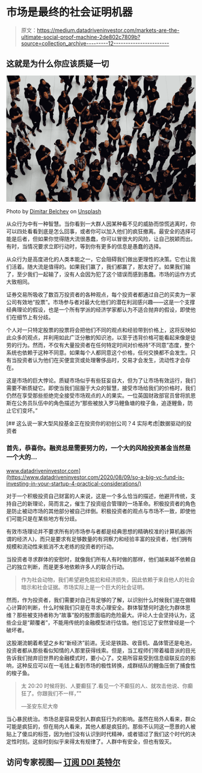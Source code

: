 # 市场是最终的社会证明机器

> 原文：<https://medium.datadriveninvestor.com/markets-are-the-ultimate-social-proof-machine-2de802c7809b?source=collection_archive---------12----------------------->

## 这就是为什么你应该质疑一切

![](img/51caebe19e1772374ca2ef44b258e72d.png)

Photo by [Dimitar Belchev](https://unsplash.com/@belchev?utm_source=medium&utm_medium=referral) on [Unsplash](https://unsplash.com?utm_source=medium&utm_medium=referral)

从众行为中有一种智慧。当你看到一大群人因某种看不见的威胁而惊慌逃离时，你可以四处看看到底是怎么回事，或者你可以加入他们的疯狂撤离。最安全的选择可能是后者，但如果你觉得随大流很愚蠢，你可以冒很大的风险，让自己脱颖而出。有时，当情况要求立即行动时，等到你有更多的信息是愚蠢的选择。

从众行为是高度进化的人类本能之一，它会阻碍我们做出更理性的决策。它也让我们活着。随大流是值得的。如果我们赢了，我们都赢了，那太好了。如果我们输了，至少我们一起输了，没有人会因为犯了这个错误而感到愚蠢。市场的运作方式大致相同。

证券交易所吸收了数百万投资者的各种观点，每个投资者都通过自己的买卖为一家公司有效地“投票”。市场参与者对最大化他们的潜在利润感兴趣——这是一个支撑经典理论的假设，也是一个所有学派的经济学家都认为不适合抛弃的假设，即使他们在细节上有分歧。

个人对一只特定股票的投票将会把他们不同的观点和经验带到价格上，这将反映如此众多的观点，并利用如此广泛分散的知识池，以至于违背价格可能看起来像是徒劳的行为。然而，不仅有大量投资者在任何特定时间对价格持“不同意”态度，整个系统也依赖于这种不同意。如果每个人都同意这个价格，任何交换都不会发生。只有当投资者认为他们在买便宜货或处理奢侈品时，交易才会发生，流动性才会存在。

这是市场的巨大悖论。质疑市场似乎有些狂妄自大，但为了让市场有效运行，我们需要不断质疑它。即使当我们屈服于大众的智慧，接受市场给我们的价格时，我们仍然在享受那些拒绝完全接受市场观点的人的果实。一位英国财政部官员曾将凯恩斯在公务员队伍中的角色描述为“那些被放入罗马鲤鱼塘的梭子鱼，追逐鲤鱼，防止它们变坏。”

[](https://www.datadriveninvestor.com/2020/08/09/so-a-big-vc-fund-is-investing-in-your-startup-4-practical-considerations/) [## 这么说一家大型风投基金正在投资你的初创公司？4 实际考虑|数据驱动的投资者

### 首先，恭喜你。融资总是需要努力的，一个大的风险投资基金当然是一个大的…

www.datadriveninvestor.com](https://www.datadriveninvestor.com/2020/08/09/so-a-big-vc-fund-is-investing-in-your-startup-4-practical-considerations/) 

对于一个积极投资自己财富的人来说，这是一个多么恰当的描述，他避开传统，支持自己的新理论，简而言之，催生了投资组合管理的一场革命。积极投资者的角色是防止被动市场的其他部分被自己绊倒。积极投资者的观点与市场不一致，即使他们可能只是在某些地方有分歧。

有效市场理论并不要求所有的市场参与者都是经典思想的精确校准的计算机器(所谓的经济人)，而只是要求有足够数量的有洞察力和经验丰富的投资者，他们拥有规模和流动性来抵消不太老练的投资者的行动。

当投资者寻求群体的安慰时，就像我们所有人有时做的那样，他们越来越不依赖自己的独立判断，而是更多地依赖许多人的联合行动。

> 作为社会动物，我们希望避免尴尬和经济损失，因此依赖于来自他人的社会暗示和社会证据。市场实际上是一个巨大的社会证明。

然而，作为投资者，我们需要对自己有足够的了解，以识别什么时候我们是在做精心计算的判断，什么时候我们只是在寻求心理安全。群体智慧何时退化为群体思维？那些被支持者称为“故事”股的股票面临的危险最大。评论人士会坚持认为，这些企业是“颠覆者”，不能用传统的金融模型进行估值。他们忘记了安然曾经是一个破坏者。

这股潮流朝着希望之乡和“新经济”前进。无论是铁路、收音机、晶体管还是电池，投资者都从那些看似知情的人那里获得线索。但是，当工程师们带着福音派的目光告诉我们抛弃旧世界的金融模式时，要小心了。交易所容易受到信息级联反应的影响，这种反应可以在一毛钱上看到市场的极性转换，成群结队的鲤鱼压倒了捕食性的梭子鱼。

> 太 20:20 时候将到、人要癫狂了.看见一个不癫狂的人、就攻击他说、你癫狂了。你跟我们不一样，”"
> 
> —圣安东尼大帝

当心暴民统治。市场总是容易受到人群疯狂行为的影响。虽然在局外人看来，群众可能是疯狂的，但在局内人看来，其他人都是疯狂的。那些不认同这一愿景的人被贴上了傻瓜的标签，因为他们没有认识到时代精神，或者错过了我们这个时代的决定性时刻。这些时刻似乎来得太有规律了。人群中有安全，但也有毁灭。

## 访问专家视图— [订阅 DDI 英特尔](https://datadriveninvestor.com/ddi-intel)